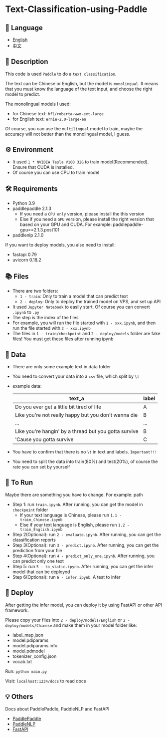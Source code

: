 # Text-Classification-using-Paddle

## 🎨 Language

[English]: ./README.md	"English"
[中文]: ./README-中文.md	"中文"

* [English](/README.md)
* [中文](/README-中文.md)

## 📝 Description

This code is used `Paddle` to do a `text classification`.

The text can be Chinese or English, but the model is `monolingual`. It means that you must know the language of the text input, and choose the right model to predict.

The monolingual models I used:

* for Chinese text: `hfl/roberta-wwm-ext-large`
* for English text: `ernie-2.0-large-en`

Of course, you can use the `multilingual` model to train, maybe the accuracy will not better than the monolingual model, I guess.

## ⚙ Environment

* It used `1 * NVIDIA Tesla V100 32G` to train model(Recommended). Ensure that CUDA is installed.
* Of course you can use CPU to train model

## 🛠 Requirements

* Python 3.9
* paddlepaddle 2.1.3
  * If you need a `CPU only` version, please install the  this version
  * Else if you need a `GPU` version, please install the right version that based on your GPU and CUDA.
    For example: paddlepaddle-gpu==2.1.3.post101
* paddlenlp 2.1.0

If you want to deploy models, you also need to install:

* fastapi 0.79
* uvicorn 0.18.2

## 📚 Files

* There are two folders:
  * `1 - train`: Only to train a model that can predict text
  * `2 - deploy`: Only to deploy the trained model on VPS, and set up API
* It used `Jupyter Notebook` to easily start. Of course you can convert `.ipynb` to `.py`
* The step is the index of the files
* For example, you will run the file started with `1 - xxx.ipynb`, and then run the file started with `2 - xxx.ipynb`
* The files in `1 - train/checkpoint` and `2 - deploy/models` folder are fake files! You must get these files after running ipynb

## 📖 Data

* There are only some example text in data folder

* You need to convert your data into a `csv` file, which split by `\t`

* example data:

  | text_a                                                | label |
  | ----------------------------------------------------- | ----- |
  | Do you ever get a little bit tired of life            | A     |
  | Like you're not really happy but you don't wanna die  | B     |
  | ...                                                   | ...   |
  | Like you're hangin' by a thread but you gotta survive | B     |
  | 'Cause you gotta survive                              | C     |

* You have to confirm that there is no `\t` in text and labels. `Important!!!`

* You need to split the data into train(80%) and test(20%), of course the rate you can set by yourself

## 🎯 To Run

Maybe there are something you have to change. For example: path

* Step 1: run `train.ipynb`. After running, you can get the model in `checkpoint` folder
  * If your text language is Chinese, please run `1.1 - train_Chinese.ipynb`
  * Else if your text language is English, please run `1.2 - train_English.ipynb`
* Step 2(Optional): run `2 - evaluate.ipynb`. After running, you can get the classification reports
* Step 3(Optional): run `3 - predict.ipynb`. After running, you can get the prediction from your file
* Step 4(Optional): run `4 - predict_only_one.ipynb`. After running, you can predict only one text
* Step 5: run `5 - to_static.ipynb`. After running, you can get the infer model that can be deployed
* Step 6(Optional): run `6 - infer.ipynb`. A test to infer

## 📢 Deploy

After getting the infer model, you can deploy it by using FastAPI or other API framework.

Please copy your files into `2 - deploy/models/English` or `2 - deploy/models/Chinese` and make them in your model folder like:

* label_map.json
* model.pdiparams
* model.pdiparams.info
* model.pdmodel
* tokenizer_config.json
* vocab.txt

Run: `python main.py`

Visit: `localhost:1234/docs` to read docs

## 💡 Others

Docs about PaddlePaddle, PaddleNLP and FastAPI

* [PaddlePaddle](https://www.paddlepaddle.org.cn/en)
* [PaddleNLP](https://paddlenlp.readthedocs.io/en/latest/)
* [FastAPI](https://fastapi.tiangolo.com/)